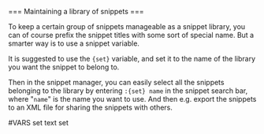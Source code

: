 === Maintaining a library of snippets ===
    
To keep a certain group of snippets manageable as a snippet
library, you can of course prefix the snippet titles with some sort
of special name. But a smarter way is to use a snippet variable.

It is suggested to use the `{set}` variable, and set it to the name of the
library you want the snippet to belong to.

Then in the snippet manager, you can easily select all the snippets 
belonging to the library by entering `:{set} name` in the snippet search 
bar, where "`name`" is the name you want to use. And then e.g. export the 
snippets to an XML file for sharing the snippets with others.


#VARS
set text set
